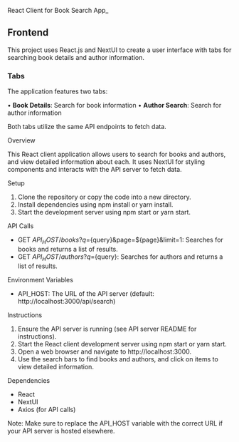 React Client for Book Search App_
## Frontend

This project uses React.js and NextUI to create a user interface with tabs for searching book details and author information.

### Tabs

The application features two tabs:

• **Book Details**: Search for book information
• **Author Search**: Search for author information

Both tabs utilize the same API endpoints to fetch data.

Overview

This React client application allows users to search for books and authors, and view detailed information about each. It uses NextUI for styling components and interacts with the API server to fetch data.

Setup

1. Clone the repository or copy the code into a new directory.
2. Install dependencies using npm install or yarn install.
3. Start the development server using npm start or yarn start.


API Calls

* GET ${API_HOST}/books?q=${query}&page=${page}&limit=1: Searches for books and returns a list of results.
* GET ${API_HOST}/authors?q=${query}: Searches for authors and returns a list of results.

Environment Variables

* API_HOST: The URL of the API server (default: http://localhost:3000/api/search)

Instructions

1. Ensure the API server is running (see API server README for instructions).
2. Start the React client development server using npm start or yarn start.
3. Open a web browser and navigate to http://localhost:3000.
4. Use the search bars to find books and authors, and click on items to view detailed information.

Dependencies

* React
* NextUI
* Axios (for API calls)


Note: Make sure to replace the API_HOST variable with the correct URL if your API server is hosted elsewhere.

